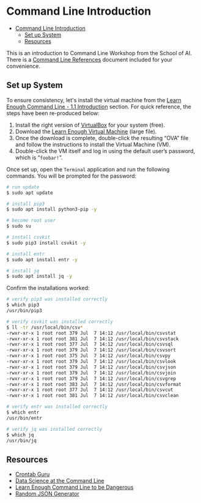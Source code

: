 # Command Line Introduction

<!-- MarkdownTOC -->

- [Command Line Introduction](#command-line-introduction)
  - [Set up System](#set-up-system)
  - [Resources](#resources)

<!-- /MarkdownTOC -->

This is an introduction to Command Line Workshop from the School of AI. There is a [Command Line References] document included for your convenience.


<a id="set-up-system"></a>
## Set up System

To ensure consistency, let's install the virtual machine from the [Learn Enough Command Line - 1.1 Introduction] section. For quick reference, the steps have been re-produced below:

1. Install the right version of [VirtualBox] for your system (free).
2. Download the [Learn Enough Virtual Machine] (large file).
3. Once the download is complete, double-click the resulting “OVA” file and follow the instructions to install the Virtual Machine (VM).
4. Double-click the VM itself and log in using the default user’s password, which is “`foobar!`”.

Once set up, open the `Terminal` application and run the following commands. You will be prompted for the password:

```bash
# run update
$ sudo apt update

# install pip3
$ sudo apt install python3-pip -y

# become root user
$ sudo su

# install csvkit
$ sudo pip3 install csvkit -y

# install entr
$ sudo apt install entr -y

# install jq
$ sudo apt install jq -y
```

Confirm the installations worked:

```bash
# verify pip3 was installed correctly
$ which pip3
/usr/bin/pip3

# verify csvkit was installed correctly
$ ll -tr /usr/local/bin/csv*
-rwxr-xr-x 1 root root 379 Jul  7 14:12 /usr/local/bin/csvstat
-rwxr-xr-x 1 root root 381 Jul  7 14:12 /usr/local/bin/csvstack
-rwxr-xr-x 1 root root 377 Jul  7 14:12 /usr/local/bin/csvsql
-rwxr-xr-x 1 root root 379 Jul  7 14:12 /usr/local/bin/csvsort
-rwxr-xr-x 1 root root 375 Jul  7 14:12 /usr/local/bin/csvpy
-rwxr-xr-x 1 root root 379 Jul  7 14:12 /usr/local/bin/csvlook
-rwxr-xr-x 1 root root 379 Jul  7 14:12 /usr/local/bin/csvjson
-rwxr-xr-x 1 root root 379 Jul  7 14:12 /usr/local/bin/csvjoin
-rwxr-xr-x 1 root root 379 Jul  7 14:12 /usr/local/bin/csvgrep
-rwxr-xr-x 1 root root 383 Jul  7 14:12 /usr/local/bin/csvformat
-rwxr-xr-x 1 root root 377 Jul  7 14:12 /usr/local/bin/csvcut
-rwxr-xr-x 1 root root 381 Jul  7 14:12 /usr/local/bin/csvclean

# verify entr was installed correctly
$ which entr
/usr/bin/entr

# verify jq was installed correctly
$ which jq
/usr/bin/jq
```

<a id="resources"></a>
## Resources

- [Crontab Guru]
- [Data Science at the Command Line]
- [Learn Enough Command Line to be Dangerous]
- [Random JSON Generator]

[//]: # (References)

[Command Line References]: command_line_references.md
[Learn Enough Command Line - 1.1 Introduction]: https://www.learnenough.com/command-line-tutorial/basics#sec-introduction
[VirtualBox]: https://www.virtualbox.org/
[Learn Enough Virtual Machine]: https://softcover-static.s3.amazonaws.com/LearnEnough-v.1.4.ova
[Data Science at the Command Line]: https://www.datascienceatthecommandline.com/
[Learn Enough Command Line to be Dangerous]: https://www.learnenough.com/command-line-tutorial/basics
[Random JSON Generator]: https://next.json-generator.com/
[Crontab Guru]: https://crontab.guru/